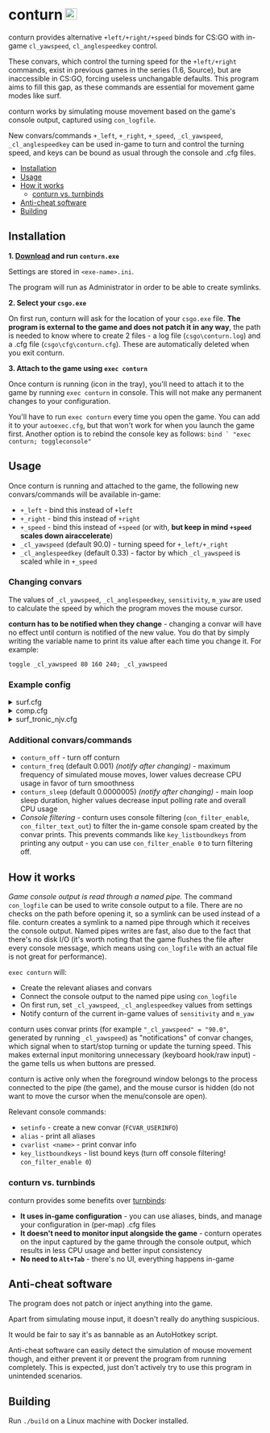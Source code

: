 <h1>conturn <img src="https://user-images.githubusercontent.com/16616463/182421854-486f911c-257c-403a-b9f1-423046c19243.png" width="24" height="23"></h1>

conturn provides alternative `+left/+right/+speed` binds for CS:GO with in-game `cl_yawspeed`, `cl_anglespeedkey` control.

These convars, which control the turning speed for the `+left/+right` commands, exist in previous games in the series (1.6, Source), but are inaccessible in CS:GO, forcing useless unchangable defaults. This program aims to fill this gap, as these commands are essential for movement game modes like surf.

conturn works by simulating mouse movement based on the game's console output, captured using `con_logfile`.

New convars/commands `+_left`, `+_right`, `+_speed`, `_cl_yawspeed`, `_cl_anglespeedkey` can be used in-game to turn and control the turning speed, and keys can be bound as usual through the console and .cfg files.

- [Installation](#installation)
- [Usage](#usage)
- [How it works](#how-it-works)
  - [conturn vs. turnbinds](#conturn-vs-turnbinds)
- [Anti-cheat software](#anti-cheat-software)
- [Building](#building)

## Installation

**1. [Download](https://github.com/t5mat/conturn/releases/latest/download/conturn.exe) and run `conturn.exe`**

Settings are stored in `<exe-name>.ini`.

The program will run as Administrator in order to be able to create symlinks.

**2. Select your `csgo.exe`**

On first run, conturn will ask for the location of your `csgo.exe` file. **The program is external to the game and does not patch it in any way**, the path is needed to know where to create 2 files - a log file (`csgo\conturn.log`) and a .cfg file (`csgo\cfg\conturn.cfg`). These are automatically deleted when you exit conturn.

**3. Attach to the game using `exec conturn`**

Once conturn is running (icon in the tray), you'll need to attach it to the game by running `exec conturn` in console. This will not make any permanent changes to your configuration.

You'll have to run `exec conturn` every time you open the game. You can add it to your `autoexec.cfg`, but that won't work for when you launch the game first. Another option is to rebind the console key as follows: ```bind ` "exec conturn; toggleconsole"```

## Usage

Once conturn is running and attached to the game, the following new convars/commands will be available in-game:

- `+_left` - bind this instead of `+left`
- `+_right` - bind this instead of `+right`
- `+_speed` - bind this instead of `+speed` (or with, **but keep in mind `+speed` scales down airaccelerate**)
- `_cl_yawspeed` (default 90.0) - turning speed for `+_left/+_right`
- `_cl_anglespeedkey` (default 0.33) - factor by which `_cl_yawspeed` is scaled while in `+_speed`

### Changing convars

The values of `_cl_yawspeed`, `_cl_anglespeedkey`, `sensitivity`, `m_yaw` are used to calculate the speed by which the program moves the mouse cursor.

**conturn has to be notified when they change** - changing a convar will have no effect until conturn is notified of the new value. You do that by simply writing the variable name to print its value after each time you change it. For example:

```
toggle _cl_yawspeed 80 160 240; _cl_yawspeed
```

### Example config

<details>
<summary>surf.cfg</summary>

```
exec conturn

bind MOUSE1 +_left
bind MOUSE2 +_right
bind SHIFT +_speed

_cl_yawspeed 120; _cl_yawspeed
```

</details>

<details>
<summary>comp.cfg</summary>

```
conturn_off

bind MOUSE1 "+attack"
bind MOUSE2 "+attack2"
bind MOUSE5 "use weapon_flashbang"
```

</details>

<details>
<summary>surf_tronic_njv.cfg</summary>

```
exec surf

# Initial yawspeed
_cl_yawspeed 140; _cl_yawspeed

# Use MOUSE5 to change yawspeed
bind MOUSE5 "toggle _cl_yawspeed 70 140 210; _cl_yawspeed"

# Use SHIFT for fast spins
_cl_anglespeedkey 3.0; _cl_anglespeedkey
```

</details>

### Additional convars/commands

- `conturn_off` - turn off conturn
- `conturn_freq` (default 0.001) *(notify after changing)* - maximum frequency of simulated mouse moves, lower values decrease CPU usage in favor of turn smoothness
- `conturn_sleep` (default 0.0000005) *(notify after changing)* - main loop sleep duration, higher values decrease input polling rate and overall CPU usage
- *Console filtering* - conturn uses console filtering (`con_filter_enable`, `con_filter_text_out`) to filter the in-game console spam created by the convar prints. This prevents commands like `key_listboundkeys` from printing any output - you can use `con_filter_enable 0` to turn filtering off.

## How it works

*Game console output is read through a named pipe.* The command `con_logfile` can be used to write console output to a file. There are no checks on the path before opening it, so a symlink can be used instead of a file. conturn creates a symlink to a named pipe through which it receives the console output. Named pipes writes are fast, also due to the fact that there's no disk I/O (it's worth noting that the game flushes the file after every console message, which means using `con_logfile` with an actual file is not great for performance).

`exec conturn` will:

- Create the relevant aliases and convars
- Connect the console output to the named pipe using `con_logfile`
- On first run, set `_cl_yawspeed`, `_cl_anglespeedkey` values from settings
- Notify conturn of the current in-game values of `sensitivity` and `m_yaw`

conturn uses convar prints (for example `"_cl_yawspeed" = "90.0"`, generated by running `_cl_yawspeed`) as "notifications" of convar changes, which signal when to start/stop turning or update the turning speed. This makes external input monitoring unnecessary (keyboard hook/raw input) - the game tells us when buttons are pressed.

conturn is active only when the foreground window belongs to the process connected to the pipe (the game), and the mouse cursor is hidden (do not want to move the cursor when the menu/console are open).

Relevant console commands:
- `setinfo` - create a new convar (`FCVAR_USERINFO`)
- `alias` - print all aliases
- `cvarlist <name>` - print convar info
- `key_listboundkeys` - list bound keys (turn off console filtering! `con_filter_enable 0`)

### conturn vs. turnbinds

conturn provides some benefits over [turnbinds](https://github.com/t5mat/turnbinds/):

- **It uses in-game configuration** - you can use aliases, binds, and manage your configuration in (per-map) .cfg files
- **It doesn't need to monitor input alongside the game** - conturn operates on the input captured by the game through the console output, which results in less CPU usage and better input consistency
- **No need to `Alt+Tab`** - there's no UI, everything happens in-game

## Anti-cheat software

The program does not patch or inject anything into the game.

Apart from simulating mouse input, it doesn't really do anything suspicious.

It would be fair to say it's as bannable as an AutoHotkey script.

Anti-cheat software can easily detect the simulation of mouse movement though, and either prevent it or prevent the program from running completely. This is expected, just don't actively try to use this program in unintended scenarios.

## Building

Run `./build` on a Linux machine with Docker installed.
